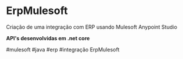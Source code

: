 # ErpMulesoft

Criação de uma integração com ERP usando Mulesoft Anypoint Studio

<b>API's desenvolvidas em .net core</b>

#mulesoft #java #erp #integração
ErpMulesoft
